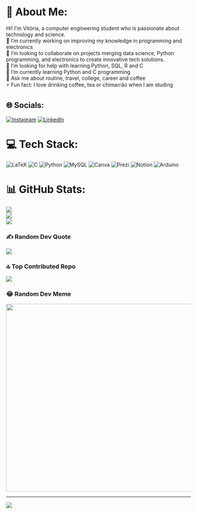 # 💫 About Me:
Hi! I'm Vitória, a computer engineering student who is passionate about technology and science.<br>🔭 I’m currently working on improving my knowledge in programming and electronics <br>👯 I’m looking to collaborate on projects merging data science, Python programming, and electronics to create innovative tech solutions.<br>🤝 I’m looking for help with learning Python, SQL, R and C<br>🌱 I’m currently learning Python and C programming<br>💬 Ask me about routine, travel, college, career and coffee<br>⚡ Fun fact: I love drinking coffee, tea or chimarrão when I am studing


## 🌐 Socials:
[![Instagram](https://img.shields.io/badge/Instagram-%23E4405F.svg?logo=Instagram&logoColor=white)](https://instagram.com/vi.rotta) [![LinkedIn](https://img.shields.io/badge/LinkedIn-%230077B5.svg?logo=linkedin&logoColor=white)](https://linkedin.com/in/vi-rotta) 

# 💻 Tech Stack:
![LaTeX](https://img.shields.io/badge/latex-%23008080.svg?style=flat-square&logo=latex&logoColor=white) ![C](https://img.shields.io/badge/c-%2300599C.svg?style=flat-square&logo=c&logoColor=white) ![Python](https://img.shields.io/badge/python-3670A0?style=flat-square&logo=python&logoColor=ffdd54) ![MySQL](https://img.shields.io/badge/mysql-%2300f.svg?style=flat-square&logo=mysql&logoColor=white) ![Canva](https://img.shields.io/badge/Canva-%2300C4CC.svg?style=flat-square&logo=Canva&logoColor=white) ![Prezi](https://img.shields.io/badge/Prezi-%23000000.svg?style=flat-square&logo=Prezi&logoColor=white) ![Notion](https://img.shields.io/badge/Notion-%23000000.svg?style=flat-square&logo=notion&logoColor=white) ![Arduino](https://img.shields.io/badge/-Arduino-00979D?style=flat-square&logo=Arduino&logoColor=white)
# 📊 GitHub Stats:
![](https://github-readme-stats.vercel.app/api?username=ViRotta&theme=merko&hide_border=false&include_all_commits=false&count_private=true)<br/>
![](https://github-readme-streak-stats.herokuapp.com/?user=ViRotta&theme=merko&hide_border=false)<br/>
![](https://github-readme-stats.vercel.app/api/top-langs/?username=ViRotta&theme=merko&hide_border=false&include_all_commits=false&count_private=true&layout=compact)

### ✍️ Random Dev Quote
![](https://quotes-github-readme.vercel.app/api?type=horizontal&theme=merko)

### 🔝 Top Contributed Repo
![](https://github-contributor-stats.vercel.app/api?username=ViRotta&limit=5&theme=matrix&combine_all_yearly_contributions=true)

### 😂 Random Dev Meme
<img src="https://rm.up.railway.app/" width="512px"/>

---
[![](https://visitcount.itsvg.in/api?id=ViRotta&icon=9&color=8)](https://visitcount.itsvg.in)

<!-- Proudly created with GPRM ( https://gprm.itsvg.in ) -->
